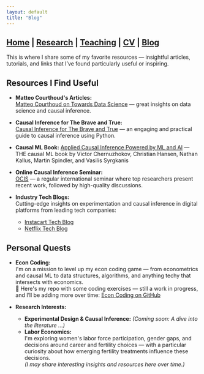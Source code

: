 ```yaml
---
layout: default
title: "Blog"
---
```

## [Home](./index.md) | [Research](./research.md) | [Teaching](./teaching.md) | [CV](./cv.md) | [Blog](./misc.md)

This is where I share some of my favorite resources — insightful articles, tutorials, and links that I’ve found particularly useful or inspiring.

## Resources I Find Useful

- **Matteo Courthoud's Articles:**  
  [Matteo Courthoud on Towards Data Science](https://towardsdatascience.com/author/matteo-courthoud/) — great insights on data science and causal inference.

- **Causal Inference for The Brave and True:**  
  [Causal Inference for The Brave and True](https://matheusfacure.github.io/python-causality-handbook/landing-page.html) — an engaging and practical guide to causal inference using Python.

- **Causal ML Book:**
  [Applied Causal Inference Powered by ML and AI](https://causalml-book.org/) — THE causal ML book by Victor Chernuzhokov, Christian Hansen, Nathan Kallus, Martin Spindler, and Vasilis Syrgkanis

- **Online Causal Inference Seminar:**  
  [OCIS](https://sites.google.com/view/ocis/) — a regular international seminar where top researchers present recent work, followed by high-quality discussions.

- **Industry Tech Blogs:**  
  Cutting-edge insights on experimentation and causal inference in digital platforms from leading tech companies:  
  - [Instacart Tech Blog](https://tech.instacart.com/)  
  - [Netflix Tech Blog](https://netflixtechblog.com/)  

## Personal Quests
- **Econ Coding:**  
  I'm on a mission to level up my econ coding game — from econometrics and causal ML to data structures, algorithms, and anything techy that intersects with economics.  
  📂 Here's my repo with some coding exercises — still a work in progress, and I’ll be adding more over time: [Econ Coding on GitHub](https://github.com/zahrakhanalizade/econ_coding)  

- **Research Interests:**  
  - **Experimental Design & Causal Inference:**
  *(Coming soon: A dive into the literature ...)*
  - **Labor Economics:**  
  I'm exploring women's labor force participation, gender gaps, and decisions around career and fertility choices — with a particular curiosity about how emerging fertility treatments influence these decisions.  
  *(I may share interesting insights and resources here over time.)*

